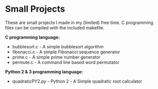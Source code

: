 # Small Projects

These are small projects I made in my (limited) free time.
C programming files can be compiled with the included makefile.

**C programming language:**
- bubblesort.c - A simple bubblesort algorithm
- fibonacci.c - A simple Fibonacci sequence generator
- prime.c - A simple prime number generator
- permute.c - A command line based word permutator

**Python 2 & 3 programming language:**
- quadraticPY2.py - Python 2 - A Simple quadratic root calculator
